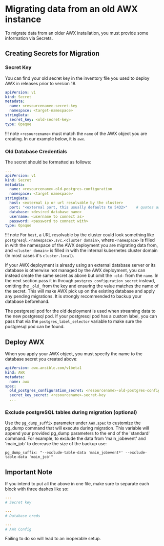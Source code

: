 # Migrating data from an old AWX instance

To migrate data from an older AWX installation, you must provide some information via Secrets.

## Creating Secrets for Migration

### Secret Key

You can find your old secret key in the inventory file you used to deploy AWX in releases prior to version 18.

```yaml
apiVersion: v1
kind: Secret
metadata:
  name: <resourcename>-secret-key
  namespace: <target-namespace>
stringData:
  secret_key: <old-secret-key>
type: Opaque
```

!!! note
    `<resourcename>` must match the `name` of the AWX object you are creating. In our example below, it is `awx`.

### Old Database Credentials

The secret should be formatted as follows:

```yaml
---
apiVersion: v1
kind: Secret
metadata:
  name: <resourcename>-old-postgres-configuration
  namespace: <target namespace>
stringData:
  host: <external ip or url resolvable by the cluster>
  port: "<external port, this usually defaults to 5432>"    # quotes are required
  database: <desired database name>
  username: <username to connect as>
  password: <password to connect with>
type: Opaque
```

!!! note
    For `host`, a URL resolvable by the cluster could look something like `postgresql.<namespace>.svc.<cluster domain>`, where `<namespace>` is filled in with the namespace of the AWX deployment you are migrating data from, and `<cluster domain>` is filled in with the internal kubernetes cluster domain (In most cases it's `cluster.local`).

If your AWX deployment is already using an external database server or its database is otherwise not managed by the AWX deployment, you can instead create the same secret as above but omit the `-old-` from the `name`.
In the next section pass it in through `postgres_configuration_secret` instead, omitting the `_old_` from the key and ensuring the value matches the name of the secret. This will make AWX pick up on the existing database and apply any pending migrations.
It is strongly recommended to backup your database beforehand.

The postgresql pod for the old deployment is used when streaming data to the new postgresql pod.  If your postgresql pod has a custom label, you can pass that via the `postgres_label_selector` variable to make sure the postgresql pod can be found.

## Deploy AWX

When you apply your AWX object, you must specify the name to the database secret you created above:

```yaml
apiVersion: awx.ansible.com/v1beta1
kind: AWX
metadata:
  name: awx
spec:
  old_postgres_configuration_secret: <resourcename>-old-postgres-configuration
  secret_key_secret: <resourcename>-secret-key
  ...
```
### Exclude postgreSQL tables during migration (optional)

Use the `pg_dump_suffix` parameter under `AWX.spec` to customize the pg_dump command that will execute during migration. This variable will append your provided pg_dump parameters to the end of the 'standard' command. For example, to exclude the data from 'main_jobevent' and 'main_job' to decrease the size of the backup use:

```
pg_dump_suffix: "--exclude-table-data 'main_jobevent*' --exclude-table-data 'main_job'"
```

## Important Note

If you intend to put all the above in one file, make sure to separate each block with three dashes like so:

```yaml
---
# Secret key

---
# Database creds

---
# AWX Config
```

Failing to do so will lead to an inoperable setup.

